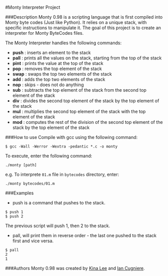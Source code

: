 #Monty Interpreter Project

###Description
Monty 0.98 is a scripting language that is first compiled into Monty byte codes (Just like Python). It relies on a unique stack, with specific instructions to manipulate it. The goal of this project is to create an interpreter for Monty ByteCodes files.

The Monty Interpreter handles the following commands:
- **push**
: inserts an element to the stack
- **pall**
: prints all the values on the stack, starting from the top of the stack
- **pint**
: prints the value at the top of the stack
- **pop**
: removes the top element of the stack
- **swap**
: swaps the top two elements of the stack
- **add**
: adds the top two elements of the stack
- **nop**
: skips - does not do anything
- **sub**
: subtracts the top element of the stack from the second top element of the stack
- **div**
: divides the second top element of the stack by the top element of the stack
- **mul**
: multiplies the second top element of the stack with the top element of the stack
- **mod**
: computes the rest of the division of the second top element of the stack by the top element of the stack


###How to use
Compile with gcc using the following command:
```
$ gcc -Wall -Werror -Wextra -pedantic *.c -o monty
```

To execute, enter the following command:
```
./monty [path]
```

e.g. To interprete `01.m` file in `bytecodes` directory, enter:
```
./monty bytecodes/01.m
```


###Examples
- push is a command that pushes to the stack.

```
$ push 1
$ push 2
```
The previous script will push 1, then 2 to the stack.

- pall, will print them in reverse order - the last one pushed to the stack first and vice versa.

```
$ pall
2
1
```


###Authors
Monty 0.98 was created by [Kina Lee](https://github.com/kinalee) and [Ian Cugniere](https://github.com/Incitatous).
